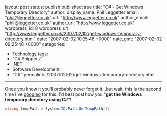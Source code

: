 layout: post
status: publish
published: true
title: "C# - Get Windows Temporary Directory"
author:
  display_name: Phil Leggetter
  email: "phil@leggetter.co.uk"
  url: "http://www.leggetter.co.uk"
author_email: "phil@leggetter.co.uk"
author_url: "http://www.leggetter.co.uk"
wordpress_id: 8
wordpress_url: "http://www.leggetter.co.uk/2007/02/02/get-windows-temporary-directory.html"
date: "2007-02-02 10:25:48 +0000"
date_gmt: "2007-02-02 09:25:48 +0000"
categories:
  - Technology
tags:
  - "C# Snippets"
  - .NET
  - Software Development
  - "C#"
permalink: /2007/02/02/get-windows-temporary-directory.html
---

<p>Once you know it you'll probably never forget it...but wait, this is the second time I've <a href="http://www.google.com/search?q=C%23+get+temp+folder+path" title="Google search for C# get temp folder path">googled</a> for this. I'd best post how  you "<strong>get the Windows temporary directory using C#</strong>"!</p>

```csharp
string tempPath = System.IO.Path.GetTempPath();
```
